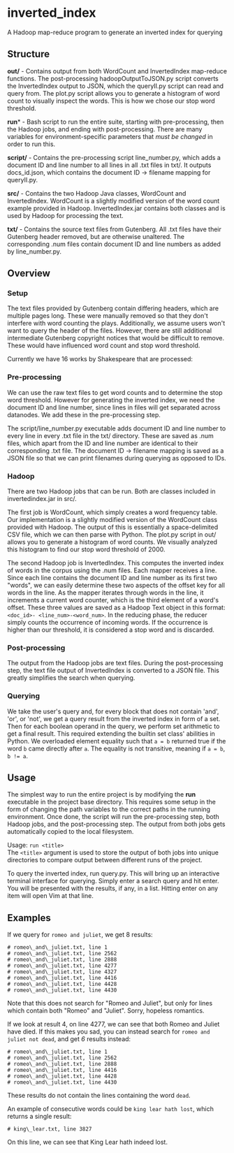 # inverted\_index
A Hadoop map-reduce program to generate an inverted index for querying

## Structure

**out/** - Contains output from both WordCount and InvertedIndex map-reduce
functions. The post-processing hadoopOutputToJSON.py script converts the
InvertedIndex output to JSON, which the queryII.py script can read and query
from. The plot.py script allows you to generate a histogram of word count to 
visually inspect the words. This is how we chose our stop word threshold.

**run**\* - Bash script to run the entire suite, starting with pre-processing,
then the Hadoop jobs, and ending with post-processing. There are many variables 
for environment-specific parameters that *must be changed* in order to run 
this.

**script/** - Contains the pre-processing script line\_number.py, which adds a
document ID and line number to all lines in all .txt files in txt/. It outputs
docs\_id.json, which contains the document ID -> filename mapping for
queryII.py.

**src/** - Contains the two Hadoop Java classes, WordCount and InvertedIndex.
WordCount is a slightly modified version of the word count example provided in
Hadoop. InvertedIndex.jar contains both classes and is used by Hadoop for
processing the text.

**txt/** - Contains the source text files from Gutenberg. All .txt files have
their Gutenberg header removed, but are otherwise unaltered. The corresponding
.num files contain document ID and line numbers as added by line\_number.py.

## Overview

### Setup
The text files provided by Gutenberg contain differing headers, which are
multiple pages long. These were manually removed so that they don't interfere
with word counting the plays. Additionally, we assume users won't want to query 
the header of the files. However, there are still additional intermediate
Gutenberg copyright notices that would be difficult to remove. These would have
influenced word count and stop word threshold.

Currently we have 16 works by Shakespeare that are processed:

### Pre-processing
We can use the raw text files to get word counts and to determine the stop word
threshold. However for generating the inverted index, we need the document ID
and line number, since lines in files will get separated across datanodes. We
add these in the pre-processing step.

The script/line\_number.py executable adds document ID and line number to every 
line in every .txt file in the txt/ directory. These are saved as .num files,
which apart from the ID and line number are identical to their corresponding
.txt file. The document ID -> filename mapping is saved as a JSON file so that
we can print filenames during querying as opposed to IDs.

### Hadoop
There are two Hadoop jobs that can be run. Both are classes included in 
invertedindex.jar in src/.

The first job is WordCount, which simply creates a word frequency table. Our
implementation is a slightly modified  version of the WordCount class provided
with Hadoop. The output of this is essentially a space-delimited CSV file,
which we can then parse with Python. The plot.py script in out/ allows you to
generate a histogram of word counts. We visually analyzed this histogram to
find our stop word threshold of 2000.

[](https://github.com/ahota/inverted_index/blob/master/out/words.png "Plot
of the 20-50th most frequent words")

The second Hadoop job is InvertedIndex. This computes the inverted index of
words in the corpus using the .num files. Each mapper receives a line. Since
each line contains the document ID and line number as its first two "words",
we can easily determine these two aspects of the offset key for all words in
the line. As the mapper iterates through words in the line, it increments a
current word counter, which is the third element of a word's offset. These
three values are saved as a Hadoop Text object in this format: `<doc_id>-
<line_num>-<word_num>`. In the reducing phase, the reducer simply counts the
occurrence of incoming words. If the occurrence is higher than our threshold,
it is considered a stop word and is discarded.

### Post-processing
The output from the Hadoop jobs are text files. During the post-processing
step, the text file output of InvertedIndex is converted to a JSON file. This
greatly simplifies the search when querying.

### Querying
We take the user's query and, for every block that does not contain 'and',
'or', or 'not', we get a query result from the inverted index in form of a set.
Then for each boolean operand in the query, we perform set arithmetic to get a
final result. This required extending the builtin set class' abilities in
Python. We overloaded element equality such that `a = b` returned true if the
word `b` came directly after `a`. The equality is not transitive, meaning if `a
= b`, `b != a`.

## Usage
The simplest way to run the entire project is by modifying the **run**
executable in the project base directory. This requires some setup in the form
of changing the path variables to the correct paths in the running environment.
Once done, the script will run the pre-processing step, both Hadoop jobs, and
the post-processing step. The output from both jobs gets automatically copied
to the local filesystem.

Usage: `run <title>`  
The `<title>` argument is used to store the output of both jobs into unique
directories to compare output between different runs of the project.

To query the inverted index, run query.py. This will bring up an interactive
terminal interface for querying. Simply enter a search query and hit enter. You
will be presented with the results, if any, in a list. Hitting enter on any
item will open Vim at that line.

## Examples
If we query for `romeo and juliet`, we get 8 results:
```
# romeo\_and\_juliet.txt, line 1
# romeo\_and\_juliet.txt, line 2562
# romeo\_and\_juliet.txt, line 2888
# romeo\_and\_juliet.txt, line 4277
# romeo\_and\_juliet.txt, line 4327
# romeo\_and\_juliet.txt, line 4416
# romeo\_and\_juliet.txt, line 4428
# romeo\_and\_juliet.txt, line 4430
```

Note that this does not search for "Romeo and Juliet", but only for lines which
contain both "Romeo" and "Juliet". Sorry, hopeless romantics.

If we look at result 4, on line 4277, we can see that both Romeo and Juliet
have died. If this makes you sad, you can instead search for `romeo and juliet
not dead`, and get _6_ results instead:
```
# romeo\_and\_juliet.txt, line 1
# romeo\_and\_juliet.txt, line 2562
# romeo\_and\_juliet.txt, line 2888
# romeo\_and\_juliet.txt, line 4416
# romeo\_and\_juliet.txt, line 4428
# romeo\_and\_juliet.txt, line 4430
```

These results do not contain the lines containing the word `dead`.

An example of consecutive words could be `king lear hath lost`, which returns a
single result:
```
# king\_lear.txt, line 3827
```

On this line, we can see that King Lear hath indeed lost.
